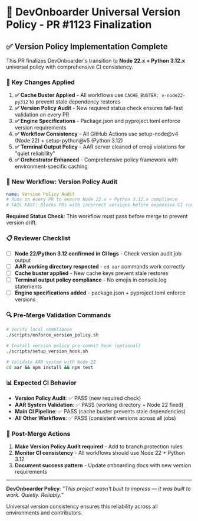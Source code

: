 # 🎯 DevOnboarder Universal Version Policy - PR #1123 Finalization

## ✅ **Version Policy Implementation Complete**

This PR finalizes DevOnboarder's transition to **Node 22.x + Python 3.12.x** universal policy with comprehensive CI consistency.

### 🔧 **Key Changes Applied**

1. **✅ Cache Buster Applied** - All workflows use `CACHE_BUSTER: v-node22-py312` to prevent stale dependency restores
2. **✅ Version Policy Audit** - New required status check ensures fail-fast validation on every PR
3. **✅ Engine Specifications** - Package.json and pyproject.toml enforce version requirements
4. **✅ Workflow Consistency** - All GitHub Actions use setup-node@v4 (Node 22) + setup-python@v5 (Python 3.12)
5. **✅ Terminal Output Policy** - AAR server cleaned of emoji violations for "quiet reliability"
6. **✅ Orchestrator Enhanced** - Comprehensive policy framework with environment-specific caching

### 🚀 **New Workflow: Version Policy Audit**

```yaml
name: Version Policy Audit
# Runs on every PR to ensure Node 22.x + Python 3.12.x compliance
# FAIL FAST: Blocks PRs with incorrect versions before expensive CI runs
```

**Required Status Check**: This workflow must pass before merge to prevent version drift.

### 📋 **Reviewer Checklist**

- [ ] **Node 22/Python 3.12 confirmed in CI logs** - Check version audit job output
- [ ] **AAR working directory respected** - `cd aar` commands work correctly
- [ ] **Cache buster applied** - New cache keys prevent stale restores
- [ ] **Terminal output policy compliance** - No emojis in console.log statements
- [ ] **Engine specifications added** - package.json + pyproject.toml enforce versions

### 🔍 **Pre-Merge Validation Commands**

```bash
# Verify local compliance
./scripts/enforce_version_policy.sh

# Install version policy pre-commit hook (optional)
./scripts/setup_version_hook.sh

# Validate AAR system with Node 22
cd aar && npm install && npm test
```

### 📊 **Expected CI Behavior**

- **Version Policy Audit**: ✅ PASS (new required check)
- **AAR System Validation**: ✅ PASS (working directory + Node 22 fixed)
- **Main CI Pipeline**: ✅ PASS (cache buster prevents stale dependencies)
- **All Other Workflows**: ✅ PASS (consistent versions across all jobs)

### 🎯 **Post-Merge Actions**

1. **Make Version Policy Audit required** - Add to branch protection rules
2. **Monitor CI consistency** - All workflows should use Node 22 + Python 3.12
3. **Document success pattern** - Update onboarding docs with new version requirements

---

**DevOnboarder Policy**: _"This project wasn't built to impress — it was built to work. Quietly. Reliably."_

Universal version consistency ensures this reliability across all environments and contributors.
